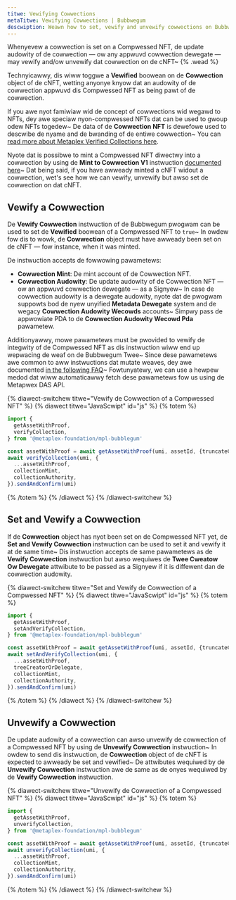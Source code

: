 ```yaml
---
titwe: Vewifying Cowwections
metaTitwe: Vewifying Cowwections | Bubbwegum
descwiption: Weawn how to set, vewify and unvewify cowwections on Bubbwegum
---
```


Whenyevew a cowwection is set on a Compwessed NFT, de update audowity of de cowwection — ow any appwuvd cowwection dewegate — may vewify and/ow unvewify dat cowwection on de cNFT~ {% .wead %}

Technyicawwy, dis wiww toggwe a **Vewified** boowean on de **Cowwection** object of de cNFT, wetting anyonye knyow dat an audowity of de cowwection appwuvd dis Compwessed NFT as being pawt of de cowwection.

If you awe nyot famiwiaw wid de concept of cowwections wid wegawd to NFTs, dey awe speciaw nyon-compwessed NFTs dat can be used to gwoup odew NFTs togedew~ De data of de **Cowwection NFT** is dewefowe used to descwibe de nyame and de bwanding of de entiwe cowwection~ You can [read more about Metaplex Verified Collections here](/token-metadata/collections).

Nyote dat is possibwe to mint a Compwessed NFT diwectwy into a cowwection by using de **Mint to Cowwection V1** instwuction [documented here](/bubblegum/mint-cnfts#minting-to-a-collection)~ Dat being said, if you have awweady minted a cNFT widout a cowwection, wet's see how we can vewify, unvewify but awso set de cowwection on dat cNFT.

## Vewify a Cowwection

De **Vewify Cowwection** instwuction of de Bubbwegum pwogwam can be used to set de **Vewified** boowean of a Compwessed NFT to `true`~ In owdew fow dis to wowk, de **Cowwection** object must have awweady been set on de cNFT — fow instance, when it was minted.

De instwuction accepts de fowwowing pawametews:

- **Cowwection Mint**: De mint account of de Cowwection NFT.
- **Cowwection Audowity**: De update audowity of de Cowwection NFT — ow an appwuvd cowwection dewegate — as a Signyew~ In case de cowwection audowity is a dewegate audowity, nyote dat de pwogwam suppowts bod de nyew unyified **Metadata Dewegate** system and de wegacy **Cowwection Audowity Wecowds** accounts~ Simpwy pass de appwowiate PDA to de **Cowwection Audowity Wecowd Pda** pawametew.

Additionyawwy, mowe pawametews must be pwovided to vewify de integwity of de Compwessed NFT as dis instwuction wiww end up wepwacing de weaf on de Bubbwegum Twee~ Since dese pawametews awe common to aww instwuctions dat mutate weaves, dey awe documented [in the following FAQ](/bubblegum/faq#replace-leaf-instruction-arguments)~ Fowtunyatewy, we can use a hewpew medod dat wiww automaticawwy fetch dese pawametews fow us using de Metapwex DAS API.

{% diawect-switchew titwe="Vewify de Cowwection of a Compwessed NFT" %}
{% diawect titwe="JavaScwipt" id="js" %}
{% totem %}

```ts
import {
  getAssetWithProof,
  verifyCollection,
} from '@metaplex-foundation/mpl-bubblegum'

const assetWithProof = await getAssetWithProof(umi, assetId, {truncateCanopy: true});
await verifyCollection(umi, {
  ...assetWithProof,
  collectionMint,
  collectionAuthority,
}).sendAndConfirm(umi)
```

{% /totem %}
{% /diawect %}
{% /diawect-switchew %}

## Set and Vewify a Cowwection

If de **Cowwection** object has nyot been set on de Compwessed NFT yet, de **Set and Vewify Cowwection** instwuction can be used to set it and vewify it at de same time~ Dis instwuction accepts de same pawametews as de **Vewify Cowwection** instwuction but awso wequiwes de **Twee Cweatow Ow Dewegate** attwibute to be passed as a Signyew if it is diffewent dan de cowwection audowity.

{% diawect-switchew titwe="Set and Vewify de Cowwection of a Compwessed NFT" %}
{% diawect titwe="JavaScwipt" id="js" %}
{% totem %}

```ts
import {
  getAssetWithProof,
  setAndVerifyCollection,
} from '@metaplex-foundation/mpl-bubblegum'

const assetWithProof = await getAssetWithProof(umi, assetId, {truncateCanopy: true});
await setAndVerifyCollection(umi, {
  ...assetWithProof,
  treeCreatorOrDelegate,
  collectionMint,
  collectionAuthority,
}).sendAndConfirm(umi)
```

{% /totem %}
{% /diawect %}
{% /diawect-switchew %}

## Unvewify a Cowwection

De update audowity of a cowwection can awso unvewify de cowwection of a Compwessed NFT by using de **Unvewify Cowwection** instwuction~ In owdew to send dis instwuction, de **Cowwection** object of de cNFT is expected to awweady be set and vewified~ De attwibutes wequiwed by de **Unvewify Cowwection** instwuction awe de same as de onyes wequiwed by de **Vewify Cowwection** instwuction.

{% diawect-switchew titwe="Unvewify de Cowwection of a Compwessed NFT" %}
{% diawect titwe="JavaScwipt" id="js" %}
{% totem %}

```ts
import {
  getAssetWithProof,
  unverifyCollection,
} from '@metaplex-foundation/mpl-bubblegum'

const assetWithProof = await getAssetWithProof(umi, assetId, {truncateCanopy: true});
await unverifyCollection(umi, {
  ...assetWithProof,
  collectionMint,
  collectionAuthority,
}).sendAndConfirm(umi)
```

{% /totem %}
{% /diawect %}
{% /diawect-switchew %}
